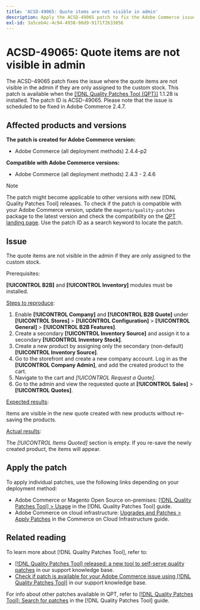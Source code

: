 ```yaml
---
title: 'ACSD-49065: Quote items are not visible in admin'
description: Apply the ACSD-49065 patch to fix the Adobe Commerce issue where the quote items are not visible in the admin if they are only assigned to the custom stock.
exl-id: 3a5ceb4c-4c94-4938-98d9-9171f2633056
---
```

# ACSD-49065: Quote items are not visible in admin

The ACSD-49065 patch fixes the issue where the quote items are not visible in the admin if they are only assigned to the custom stock. This patch is available when the [[!DNL Quality Patches Tool (QPT)]](/help/announcements/adobe-commerce-announcements/magento-quality-patches-released-new-tool-to-self-serve-quality-patches.md) 1.1.28 is installed. The patch ID is ACSD-49065. Please note that the issue is scheduled to be fixed in Adobe Commerce 2.4.7.

## Affected products and versions

**The patch is created for Adobe Commerce version:**

* Adobe Commerce (all deployment methods) 2.4.4-p2

**Compatible with Adobe Commerce versions:**

* Adobe Commerce (all deployment methods) 2.4.3 - 2.4.6

>[!NOTE]
>
>The patch might become applicable to other versions with new [!DNL Quality Patches Tool] releases. To check if the patch is compatible with your Adobe Commerce version, update the `magento/quality-patches` package to the latest version and check the compatibility on the [QPT landing page](https://experienceleague.adobe.com/tools/commerce-quality-patches/index.html). Use the patch ID as a search keyword to locate the patch.

## Issue

The quote items are not visible in the admin if they are only assigned to the custom stock.

Prerequisites:

**[!UICONTROL B2B]** and **[!UICONTROL Inventory]** modules must be installed.

<u>Steps to reproduce</u>:

1. Enable **[!UICONTROL Company]** and **[!UICONTROL B2B Quote]** under **[!UICONTROL Stores]** > **[!UICONTROL Configuration]** > **[!UICONTROL General]** > **[!UICONTROL B2B Features]**.
1. Create a secondary **[!UICONTROL Inventory Source]** and assign it to a secondary **[!UICONTROL Inventory Stock]**.
1. Create a new product by assigning only the secondary (non-default) **[!UICONTROL Inventory Source]**.
1. Go to the storefront and create a new company account. Log in as the **[!UICONTROL Company Admin]**, and add the created product to the cart.
1. Navigate to the cart and *[!UICONTROL Request a Quote]*.
1. Go to the admin and view the requested quote at **[!UICONTROL Sales]** > **[!UICONTROL Quotes]**.

<u>Expected results</u>:

Items are visible in the new quote created with new products without re-saving the products.

<u>Actual results</u>:

The *[!UICONTROL Items Quoted]* section is empty. If you re-save the newly created product, the items will appear.

## Apply the patch

To apply individual patches, use the following links depending on your deployment method:

* Adobe Commerce or Magento Open Source on-premises: [[!DNL Quality Patches Tool] > Usage](https://experienceleague.adobe.com/docs/commerce-operations/tools/quality-patches-tool/usage.html) in the [!DNL Quality Patches Tool] guide.
* Adobe Commerce on cloud infrastructure: [Upgrades and Patches > Apply Patches](https://experienceleague.adobe.com/docs/commerce-cloud-service/user-guide/develop/upgrade/apply-patches.html) in the Commerce on Cloud Infrastructure guide.

## Related reading

To learn more about [!DNL Quality Patches Tool], refer to:

* [[!DNL Quality Patches Tool] released: a new tool to self-serve quality patches](/help/announcements/adobe-commerce-announcements/magento-quality-patches-released-new-tool-to-self-serve-quality-patches.md) in our support knowledge base.
* [Check if patch is available for your Adobe Commerce issue using [!DNL Quality Patches Tool]](/help/support-tools/patches-available-in-qpt-tool/check-patch-for-magento-issue-with-magento-quality-patches.md) in our support knowledge base.

For info about other patches available in QPT, refer to [[!DNL Quality Patches Tool]: Search for patches](https://experienceleague.adobe.com/tools/commerce-quality-patches/index.html) in the [!DNL Quality Patches Tool] guide.
